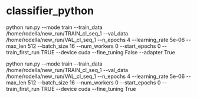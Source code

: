 # classifier_python

python run.py --mode train --train_data /home/rodella/new_run/TRAIN_cl_seq_1 --val_data  /home/rodella/new_run/VAL_cl_seq_1  --n_epochs 4 --learning_rate 5e-06 --max_len 512 --batch_size 16 --num_workers 0 --start_epochs 0 --train_first_run TRUE  --device cuda --fine_tuning False --adapter True 

python run.py --mode train --train_data /home/rodella/new_run/TRAIN_cl_seq_1 --val_data  /home/rodella/new_run/VAL_cl_seq_1 --n_epochs 4 --learning_rate 5e-06 --max_len 512 --batch_size 16 --num_workers 0 --start_epochs 0 --train_first_run TRUE  --device cuda --fine_tuning True
